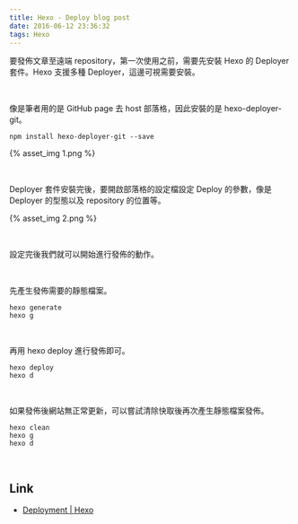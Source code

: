```yaml
---
title: Hexo - Deploy blog post
date: 2016-06-12 23:36:32
tags: Hexo
---
```


要發佈文章至遠端 repository，第一次使用之前，需要先安裝 Hexo 的 Deployer 套件。Hexo 支援多種 Deployer，這邊可視需要安裝。  

<!-- More -->

<br/>


像是筆者用的是 GitHub page 去 host 部落格，因此安裝的是 hexo-deployer-git。  

    npm install hexo-deployer-git --save

{% asset_img 1.png %}

<br/>


Deployer 套件安裝完後，要開啟部落格的設定檔設定 Deploy 的參數，像是 Deployer 的型態以及 repository 的位置等。  

{% asset_img 2.png %}

<br/>


設定完後我們就可以開始進行發佈的動作。  

<br/>


先產生發佈需要的靜態檔案。  

    hexo generate
    hexo g

<br/>


再用 hexo deploy 進行發佈即可。

    hexo deploy
    hexo d

<br/>


如果發佈後網站無正常更新，可以嘗試清除快取後再次產生靜態檔案發佈。  

    hexo clean
    hexo g
    hexo d

<br/>

Link
---
* [Deployment | Hexo](https://hexo.io/docs/deployment.html)
